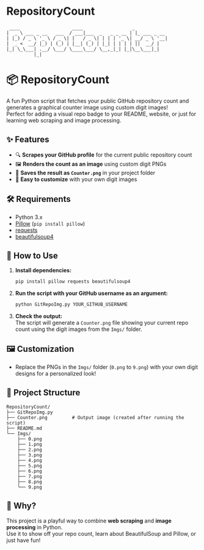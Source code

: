# RepositoryCount

```
 ____                   ____                  _            
|  _ \ ___ _ __   ___  / ___|___  _   _ _ __ | |_ ___ _ __ 
| |_) / _ \ '_ \ / _ \| |   / _ \| | | | '_ \| __/ _ \ '__|
|  _ <  __/ |_) | (_) | |__| (_) | |_| | | | | ||  __/ |   
|_| \_\___| .__/ \___/ \____\___/ \__,_|_| |_|\__\___|_|   
          |_|                                       
```
# 📦 RepositoryCount

A fun Python script that fetches your public GitHub repository count and generates a graphical counter image using custom digit images!  
Perfect for adding a visual repo badge to your README, website, or just for learning web scraping and image processing.



## ✨ Features

- 🔍 **Scrapes your GitHub profile** for the current public repository count
- 🖼️ **Renders the count as an image** using custom digit PNGs
- 💾 **Saves the result as `Counter.png`** in your project folder
- 🧩 **Easy to customize** with your own digit images



## 🛠️ Requirements

- Python 3.x
- [Pillow](https://pypi.org/project/Pillow/) (`pip install pillow`)
- [requests](https://pypi.org/project/requests/)
- [beautifulsoup4](https://pypi.org/project/beautifulsoup4/)

## 🚀 How to Use

1. **Install dependencies:**
   ```sh
   pip install pillow requests beautifulsoup4
   ```

2. **Run the script with your GitHub username as an argument:**
   ```sh
   python GitRepoImg.py YOUR_GITHUB_USERNAME
   ```

3. **Check the output:**  
   The script will generate a `Counter.png` file showing your current repo count using the digit images from the `Imgs/` folder.

## 🖼️ Customization

- Replace the PNGs in the `Imgs/` folder (`0.png` to `9.png`) with your own digit designs for a personalized look!


## 📂 Project Structure

```
RepositoryCount/
├── GitRepoImg.py
├── Counter.png         # Output image (created after running the script)
├── README.md
└── Imgs/
    ├── 0.png
    ├── 1.png
    ├── 2.png
    ├── 3.png
    ├── 4.png
    ├── 5.png
    ├── 6.png
    ├── 7.png
    ├── 8.png
    └── 9.png
```


## 🤔 Why?

This project is a playful way to combine **web scraping** and **image processing** in Python.  
Use it to show off your repo count, learn about BeautifulSoup and Pillow, or just have fun!

